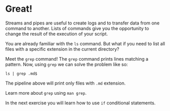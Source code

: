 # Great!

Streams and pipes are useful to create logs and to transfer data from one command to another. Lists of commands give you the opportunity to change the result of the execution of your script.

You are already familiar with the `ls` command. But what if you need to list all files with a specific extension in the current directory?

Meet the `grep` command! The `grep` command prints lines matching a pattern. Now, using `grep` we can solve the problem like so:

    ls | grep .md$

The pipeline above will print only files with `.md` extension.

Learn more about `grep` using `man grep`.

In the next exercise you will learn how to use `if` conditional statements.
